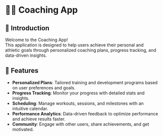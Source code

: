 # 🏋️‍♂️ Coaching App

## 🚀 Introduction
Welcome to the Coaching App!  
This application is designed to help users achieve their personal and athletic goals through personalized coaching plans, progress tracking, and data-driven insights.

## 🧩 Features
- **Personalized Plans**: Tailored training and development programs based on user preferences and goals.  
- **Progress Tracking**: Monitor your progress with detailed stats and insights.  
- **Scheduling**: Manage workouts, sessions, and milestones with an intuitive calendar.  
- **Performance Analytics**: Data-driven feedback to optimize performance and achieve results faster.  
- **Community**: Engage with other users, share achievements, and get motivated.  


